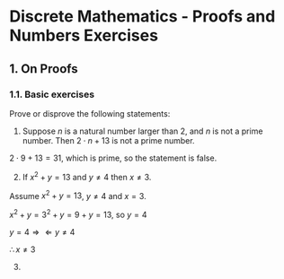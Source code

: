 # Discrete Mathematics - Proofs and Numbers Exercises

## 1. On Proofs

### 1.1. Basic exercises

Prove or disprove the following statements:

1. Suppose $n$ is a natural number larger than 2, and $n$ is not a prime number. Then $2 \cdot n + 13$ is not a prime number.

$2 \cdot 9 + 13 = 31$, which is prime, so the statement is false.

2. If $x^2 + y = 13$ and $y \ne 4$ then $x \ne 3$.

Assume $x^2 + y = 13$, $y \ne 4$ and $x = 3$.

$x^2 + y = 3^2 + y = 9+y = 13$, so $y=4$

$y = 4 \Rightarrow\Leftarrow y \ne 4$

$\therefore x \ne 3$

3. 
